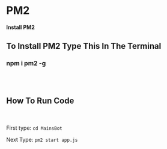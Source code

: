 # **PM2**

**Install PM2**

## **To Install PM2 Type This In The Terminal**


### **npm i pm2 -g**

###  ㅤ

## **How To Run Code**

ㅤ

First type: ```cd MainsBot```

Next Type: ```pm2 start app.js```